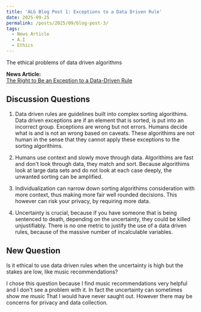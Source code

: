 ```yaml
---
title: 'ALG Blog Post 1: Exceptions to a Data Driven Rule'
date: 2025-09-25
permalink: /posts/2025/09/blog-post-3/
tags:
  - News Article
  - A.I
  - Ethics
---
```


The ethical problems of data driven algorithms

**News Article:**  
[The Right to Be an Exception to a Data-Driven Rule](https://mit-serc.pubpub.org/pub/right-to-be-exception/release/2)

Discussion Questions
---
1. Data driven rules are guidelines built into complex sorting algorithims. Data driven exceptions are if an element that is sorted, is put into an incorrect group. Exceptions are wrong but not errors. Humans decide what is and is not an wrong based on caveats. These algorithims are not human in the sense that they cannot apply these exceptions to the sorting algorithims.

2. Humans use context and slowly move through data. Algorithims are fast and don't look through
data, they match and sort. Because algorithims look at large data sets and do not look at each case deeply, the unwanted sorting can be amplified. 

3. Individualization can narrow down sorting algorithims consideration with more context, thus making more fair well rounded decisions. This however can risk your privacy, by requiring more data.

4. Uncertainty is crucial, because if you have someone that is being sentenced to death, depending on the uncertainty, they could be killed unjustifiably. There is no one metric to justify the use of a data driven rules, because of the massive number of incalculable variables.


New Question
---

Is it ethical to use data driven rules when the uncertainty is high but the stakes are low, like music recommendations?

I chose this question because I find music recommendations very helpful and I don't see a problem with it. In fact the uncertainty can sometimes show me music That I would have never saught out. However there may be concerns for privacy and data collection.